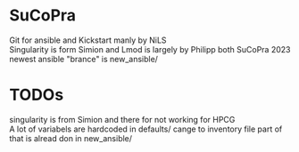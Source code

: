 # SuCoPra

Git for ansible and Kickstart manly by NiLS \
Singularity is form Simion and Lmod is largely by Philipp both SuCoPra 2023
newest ansible "brance" is new_ansible/ 

# TODOs

singularity is from Simion and there for not working for HPCG \
A lot of variabels are hardcoded in defaults/ cange to inventory file part of that is alread don in new_ansible/